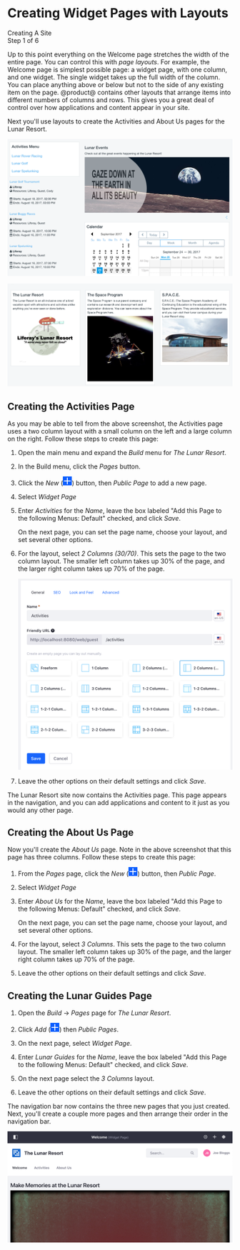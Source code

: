 # Creating Widget Pages with Layouts [](id=creating-pages-with-layouts)

<div class="learn-path-step">
    <p>Creating A Site<br>Step 1 of 6</p>
</div>

Up to this point everything on the Welcome page stretches the width of the
entire page. You can control this with *page layouts*. For example, the Welcome
page is simplest possible page: a widget page, with one column, and one widget. 
The single widget takes up the full width of the column. You can place anything 
above or below but not to the side of any existing item on the page. @product@ 
contains other layouts that arrange items into different numbers of columns and 
rows. This gives you a great deal of control over how applications and content 
appear in your site. 

Next you'll use layouts to create the Activities and About Us pages for the
Lunar Resort. 

![Figure x: The final Activities page.](../../../images/001-final-activities.png)

![Figure x: The final About Us page.](../../../images/001-final-about-us.png)

## Creating the Activities Page [](id=creating-the-activities-page)

As you may be able to tell from the above screenshot, the Activities page uses
a two column layout with a small column on the left and a large column on the
right. Follow these steps to create this page:

1.  Open the main menu and expand the *Build* menu for *The Lunar Resort*. 

2.  In the Build menu, click the *Pages* button. 

3.  Click the *New* (![New Page](../../../images/icon-add.png)) button, then
    *Public Page* to add a new page.

4.  Select *Widget Page*

5.  Enter *Activities* for the *Name*, leave the box labeled "Add this Page to 
    the following Menus: Default" checked, and click *Save*.

    On the next page, you can set the page name, choose your layout, and set 
    several other options.

4.  For the layout, select *2 Columns (30/70)*. This sets the page to the two
    column layout. The smaller left column takes up 30% of the page, and the
    larger right column takes up 70% of the page. 

    ![Figure x: Activities page creation.](../../../images/001-add-activities-page.png)

5.  Leave the other options on their default settings and click *Save*. 

The Lunar Resort site now contains the Activities page. This page appears in 
the navigation, and you can add applications and content to it just as you 
would any other page. 

## Creating the About Us Page [](id=creating-the-about-us-page)

Now you'll create the *About Us* page. Note in the above screenshot that this
page has three columns. Follow these steps to create this page:

1.  From the *Pages* page, click the *New*
    (![New Page](../../../images/icon-add.png)) button, then *Public Page*.

4.  Select *Widget Page*

5.  Enter *About Us* for the *Name*, leave the box labeled "Add this Page to 
    the following Menus: Default" checked, and click *Save*.

    On the next page, you can set the page name, choose your layout, and set 
    several other options.

4.  For the layout, select *3 Columns*. This sets the page to the two
    column layout. The smaller left column takes up 30% of the page, and the
    larger right column takes up 70% of the page. 

5.  Leave the other options on their default settings and click *Save*. 

## Creating the Lunar Guides Page [](id=creating-the-lunar-guides-page)

1.  Open the *Build* &rarr; *Pages* page for *The Lunar Resort*. 

2.  Click *Add* 
    (![New Page](../../../images/icon-add.png)) then *Public Pages*.

3.  On the next page, select *Widget Page*.

4.  Enter *Lunar Guides* for the *Name*, leave the box labeled "Add this Page 
    to the following Menus: Default" checked, and click *Save*.

5.  On the next page select the *3 Columns* layout. 

6.  Leave the other options on their default settings and click *Save*. 

The navigation bar now contains the three new pages that you just created. Next,
you'll create a couple more pages and then arrange their order in the
navigation bar. 

![Figure x: The navigation bar lists your site's pages.](../../../images/001-page-navigation.png)
